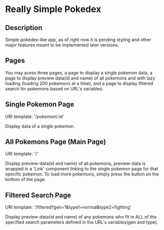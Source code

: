# Really Simple Pokedex

## Description 

Simple pokedex-like app, as of right now it is pending styling and other major features meant to be implemented later versions.

## Pages

You may acess three pages, a page to display a single pokemon data, a page to display preview data(id and name) of all pokemons and with lazy loading (loading 200 pokemons at a time), and a page to display filtered search for pokemons based on URL's variables.

## Single Pokemon Page

URI template: '/pokemon/:id'

Display data of a single pokemon.

## All Pokemons Page (Main Page)

URI template: '/'

Display preview-data(id and name) of all pokemons, preview-data is wrapped in a 'Link' component linking to the single pokemon page for that specific pokemon.
To load more pokemons, simply press the button on the bottom of the page.

##  Filtered Search Page

URI template: '/filtered?gen=1&type1=normal&type2=fighting'

Display preview-data(id and name) of any pokemons who fit in ALL of the specified search parameters defined in the URL's variables(gen and type).